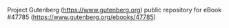 Project Gutenberg (https://www.gutenberg.org) public repository for eBook #47785 (https://www.gutenberg.org/ebooks/47785)
